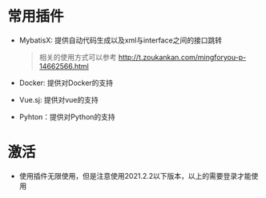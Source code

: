 # 常用插件

- MybatisX: 提供自动代码生成以及xml与interface之间的接口跳转

  > 相关的使用方式可以参考 http://t.zoukankan.com/mingforyou-p-14662566.html

- Docker: 提供对Docker的支持

- Vue.sj: 提供对vue的支持

- Pyhton：提供对Python的支持

# 激活

- 使用插件无限使用，但是注意使用2021.2.2以下版本，以上的需要登录才能使用

